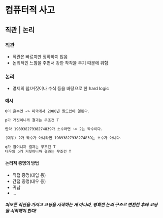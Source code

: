 # 컴퓨터적 사고



## 직관 | 논리

### 직관

- 직관은 빠르지만 정확하지 않음
- 논리적인 느낌을 주면서 강한 착각을 주기 때문에 위험

### 논리

- 명제의 참/거짓이나 수식 등을 바탕으로 한 hard logic

#### 예시

```markdown
0이 홀수면 ~> 미국에서 2080년 월드컵이 열린다.

p가 거짓이니까 결과는 무조건 T
```



```markdown
만약 19893827938274839가 소수라면 ~> 2는 짝수이다.

(대우) 2가 짝수가 아니라면 19893827938274839는 소수가 아니다.

q가 참이니까 결과는 무조건 T
대우의 p가 거짓이니까 결과는 무조건 T
```

#### 논리적 증명의 방법

- 직접 증명(대입 등)
- 간접 증명(대우 등)
- 귀납
- ...



##### 떠오른 직관을 가지고 코딩을 시작하는 게 아니라, 명확한 논리 구조로 변환한 후에 코딩을 시작해야 한다!
